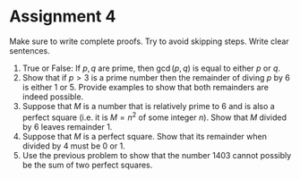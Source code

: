 # Assignment 4

Make sure to write complete proofs. Try to avoid skipping steps. Write clear sentences.

1. True or False: If $p,q$ are prime, then $\gcd(p,q)$ is equal to either $p$ or $q$.
2. Show that if $p > 3$ is a prime number then the remainder of diving $p$ by $6$ is either $1$ or $5$. Provide examples to show that both remainders are indeed possible.
3. Suppose that $M$ is a number that is relatively prime to $6$ and is also a perfect square (i.e. it is $M=n^2$ of some integer $n$). Show that $M$ divided by $6$ leaves remainder $1$.
4. Suppose that $M$ is a perfect square. Show that its remainder when divided by $4$ must be $0$ or $1$.
5. Use the previous problem to show that the number $1403$ cannot possibly be the sum of two perfect squares.
